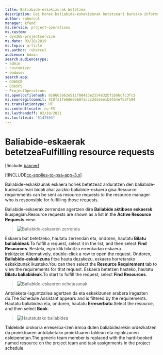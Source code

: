 ```yaml
---
title: Baliabide-eskakizunak betetzea
description: Gai honek baliabide-eskakizunak betetzeari buruzko informazioa ematen du.
author: ruhercul
manager: kfend
ms.service: project-operations
ms.custom:
- dyn365-projectservice
ms.date: 03/28/2019
ms.topic: article
ms.author: ruhercul
audience: Admin
search.audienceType:
- admin
- customizer
- enduser
search.app:
- D365CE
- D365PS
- ProjectOperations
ms.openlocfilehash: 858662b62e511f80413e2354832bf2b0bcfc3fc5
ms.sourcegitcommit: 418fa1fe9d605b8faccc2d5dee1b04b4e753f194
ms.translationtype: HT
ms.contentlocale: eu-ES
ms.lasthandoff: 02/10/2021
ms.locfileid: "5147593"
---
```

# <a name="fulfilling-resource-requests"></a><span data-ttu-id="96b61-103">Baliabide-eskaerak betetzea</span><span class="sxs-lookup"><span data-stu-id="96b61-103">Fulfilling resource requests</span></span>

[!include [banner](../includes/psa-now-project-operations.md)]

[!INCLUDE[cc-applies-to-psa-app-3.x](../includes/cc-applies-to-psa-app-3x.md)]

<span data-ttu-id="96b61-104">Baliabide-eskakizunak eskaera horiek betetzeaz arduratzen den baliabide-kudeatzaileari bidali ahal zaizkio baliabide-eskaera gisa.</span><span class="sxs-lookup"><span data-stu-id="96b61-104">Resource requirements can be sent as resource requests to the resource manager who is responsible for fulfilling those requests.</span></span>

<span data-ttu-id="96b61-105">Baliabide-eskaerak zerrendan agertzen dira **Baliabide aktiboen eskaerak** ikuspegian.</span><span class="sxs-lookup"><span data-stu-id="96b61-105">Resource requests are shown as a list in the **Active Resource Requests** view.</span></span>

> ![Baliabide-eskaeren zerrenda](media/Resource-Management-image59.png)

<span data-ttu-id="96b61-107">Eskaera bat betetzeko, hautatu zerrendan eta, ondoren, hautatu **Bilatu baliabideak**.</span><span class="sxs-lookup"><span data-stu-id="96b61-107">To fulfill a request, select it in the list, and then select **Find Resources**.</span></span> <span data-ttu-id="96b61-108">Bestela, egin klik bikoitza errenkadan eskaera irekitzeko.</span><span class="sxs-lookup"><span data-stu-id="96b61-108">Alternatively, double-click a row to open the request.</span></span> <span data-ttu-id="96b61-109">Ondoren, **Baliabide-eskakizuna** fitxa hauta dezakezu, eskaera horretarako eskakizunak ikusteko.</span><span class="sxs-lookup"><span data-stu-id="96b61-109">You can then select the **Resource Requirement** tab to view the requirements for that request.</span></span> <span data-ttu-id="96b61-110">Eskaera betetzen hasteko, hautatu **Bilatu baliabideak**.</span><span class="sxs-lookup"><span data-stu-id="96b61-110">To start to fulfill the request, select **Find Resources**.</span></span>

> ![Baliabide-eskaeren xehetasunak](media/Resource-Management-image60.png)

<span data-ttu-id="96b61-112">Antolaketa-laguntzailea agertzen da eta eskakizunen arabera iragazten du.</span><span class="sxs-lookup"><span data-stu-id="96b61-112">The Schedule Assistant appears and is filtered by the requirements.</span></span> <span data-ttu-id="96b61-113">Hautatu baliabidea eta, ondoren, hautatu **Erreserbatu**.</span><span class="sxs-lookup"><span data-stu-id="96b61-113">Select the resource, and then select **Book**.</span></span>

> ![Hautatutako baliabidea](media/Resource-Management-image61.png)

<span data-ttu-id="96b61-115">Taldekide orokorra erreserba-izen irmoa duten baliabidearekin ordezkatzen da proiektuaren antolaketako proiektuaren taldean eta eginkizunen esleipenetan.</span><span class="sxs-lookup"><span data-stu-id="96b61-115">The generic team member is replaced with the hard-booked named resource on the project team and task assignments in the project schedule.</span></span>
